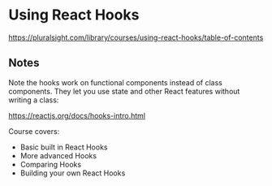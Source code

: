 # Using React Hooks
https://pluralsight.com/library/courses/using-react-hooks/table-of-contents

## Notes

Note the hooks work on functional components instead of class components.
They let you use state and other React features without writing a class:

https://reactjs.org/docs/hooks-intro.html

Course covers:
- Basic built in React Hooks
- More advanced Hooks
- Comparing Hooks
- Building your own React Hooks